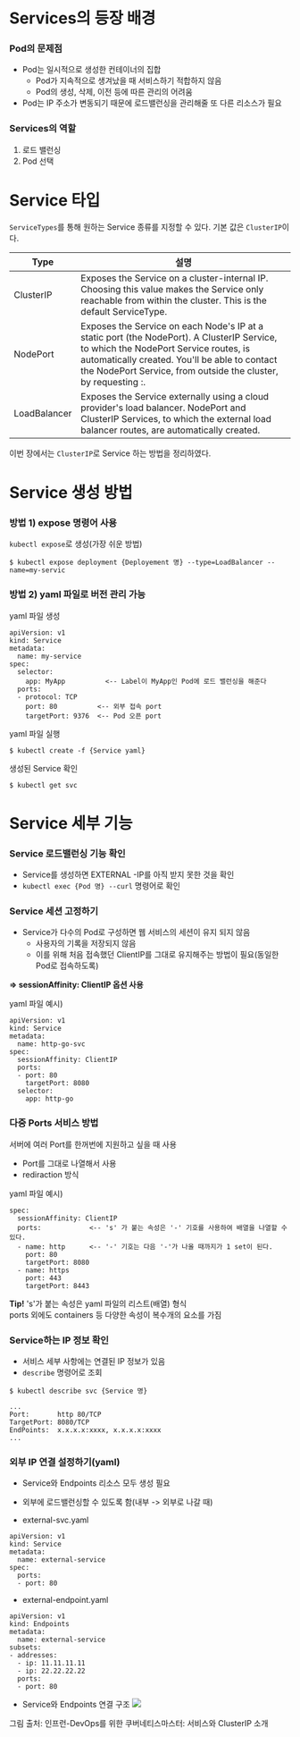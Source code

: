 # Services의 등장 배경

### Pod의 문제점

* Pod는 일시적으로 생성한 컨테이너의 집합
  * Pod가 지속적으로 생겨났을 때 서비스하기 적합하지 않음
  * Pod의 생성, 삭제, 이전 등에 따른 관리의 어려움
* Pod는 IP 주소가 변동되기 때문에 로드밸런싱을 관리해줄 또 다른 리소스가 필요

### Services의 역할

1) 로드 밸런싱
2) Pod 선택

# Service 타입

`ServiceTypes`를 통해 원하는 Service 종류를 지정할 수 있다. 기본 값은 `ClusterIP`이다.

| Type | 설명 |
| --- | --- |
| ClusterIP | Exposes the Service on a cluster-internal IP. Choosing this value makes the Service only reachable from within the cluster. This is the default ServiceType. |
| NodePort | Exposes the Service on each Node's IP at a static port (the NodePort). A ClusterIP Service, to which the NodePort Service routes, is automatically created. You'll be able to contact the NodePort Service, from outside the cluster, by requesting <NodeIP>:<NodePort>. |
| LoadBalancer | Exposes the Service externally using a cloud provider's load balancer. NodePort and ClusterIP Services, to which the external load balancer routes, are automatically created. |

이번 장에서는 `ClusterIP`로 Service 하는 방법을 정리하였다.

# Service 생성 방법

### 방법 1) expose 명령어 사용

`kubectl expose`로 생성(가장 쉬운 방법)  
```
$ kubectl expose deployment {Deployement 명} --type=LoadBalancer --name=my-servic
```

### 방법 2) yaml 파일로 버전 관리 가능

yaml 파일 생성
```
apiVersion: v1
kind: Service
metadata:
  name: my-service
spec:
  selector:
    app: MyApp          <-- Label이 MyApp인 Pod에 로드 밸런싱을 해준다
  ports:
  - protocol: TCP     
    port: 80          <-- 외부 접속 port
    targetPort: 9376  <-- Pod 오픈 port
```

yaml 파일 실행
```
$ kubectl create -f {Service yaml}
```

생성된 Service 확인
```
$ kubectl get svc
```

# Service 세부 기능

### Service 로드밸런싱 기능 확인

* Service를 생성하면 EXTERNAL -IP를 아직 받지 못한 것을 확인
* `kubectl exec {Pod 명} --curl` 명령어로 확인

### Service 세션 고정하기

* Service가 다수의 Pod로 구성하면 웹 서비스의 세션이 유지 되지 않음
  * 사용자의 기록을 저장되지 않음
  * 이를 위해 처음 접속했던 ClientIP를 그대로 유지해주는 방법이 필요(동일한 Pod로 접속하도록)

**=> sessionAffinity: ClientIP 옵션 사용**

yaml 파일 예시)
```
apiVersion: v1
kind: Service
metadata:
  name: http-go-svc
spec:
  sessionAffinity: ClientIP
  ports:
  - port: 80
    targetPort: 8080
  selector:
    app: http-go
```

### 다중 Ports 서비스 방법

서버에 여러 Port를 한꺼번에 지원하고 싶을 때 사용
* Port를 그대로 나열해서 사용
* rediraction 방식

yaml 파일 예시)
```
spec:
  sessionAffinity: ClientIP
  ports:            <-- 's' 가 붙는 속성은 '-' 기호를 사용하여 배열을 나열할 수 있다.
  - name: http      <-- '-' 기호는 다음 '-'가 나올 때까지가 1 set이 된다.
    port: 80
    targetPort: 8080
  - name: https
    port: 443
    targetPort: 8443
```

**Tip!**
's'가 붙는 속성은 yaml 파일의 리스트(배열) 형식  
ports 외에도 containers 등 다양한 속성이 복수개의 요소를 가짐


### Service하는 IP 정보 확인

* 서비스 세부 사항에는 연결된 IP 정보가 있음  
* `describe` 명령어로 조회

```
$ kubectl describe svc {Service 명}

...
Port:       http 80/TCP
TargetPort: 8080/TCP
EndPoints:  x.x.x.x:xxxx, x.x.x.x:xxxx
...
```

### 외부 IP 연결 설정하기(yaml)

* Service와 Endpoints 리소스 모두 생성 필요
* 외부에 로드밸런싱할 수 있도록 함(내부 -> 외부로 나갈 때)

* external-svc.yaml
```
apiVersion: v1
kind: Service
metadata:
  name: external-service
spec:
  ports:
  - port: 80
```

* external-endpoint.yaml
```
apiVersion: v1
kind: Endpoints
metadata:
  name: external-service
subsets:
- addresses:
  - ip: 11.11.11.11
  - ip: 22.22.22.22
  ports:
  - port: 80
```
 
* Service와 Endpoints 연결 구조
![](/images/9-ServiceAndClusterIP-externalIP.jpeg)

그림 출처: 인프런-DevOps를 위한 쿠버네티스마스터: 서비스와 ClusterIP 소개
